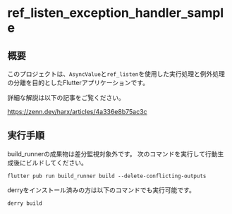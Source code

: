 # ref_listen_exception_handler_sample

## 概要
このプロジェクトは、`AsyncValue`と`ref_listen`を使用した実行処理と例外処理の分離を目的としたFlutterアプリケーションです。

詳細な解説は以下の記事をご覧ください。

https://zenn.dev/harx/articles/4a336e8b75ac3c

## 実行手順
build_runnerの成果物は差分監視対象外です。
次のコマンドを実行して行動生成後にビルドしてください。

```
flutter pub run build_runner build --delete-conflicting-outputs
```

derryをインストール済みの方は以下のコマンドでも実行可能です。

```
derry build
```
